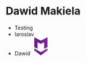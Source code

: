 # Dawid Makiela
- Testing
- Iaroslav
- Dawid
![My image](https://github.com/adam-p/markdown-here/raw/master/src/common/images/icon48.png)
